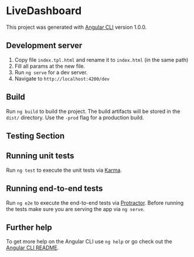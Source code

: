 # LiveDashboard
This project was generated with [Angular CLI](https://github.com/angular/angular-cli) version 1.0.0.


## Development server
1. Copy file `index.tpl.html` and rename it to `index.html` (in the same path)
2. Fill all params at the new file.
3. Run `ng serve` for a dev server.
4. Navigate to `http://localhost:4200/dev`


## Build
Run `ng build` to build the project. 
The build artifacts will be stored in the `dist/` directory. Use the `-prod` flag for a production build.





## Testing Section ##

  ## Running unit tests
  Run `ng test` to execute the unit tests via [Karma](https://karma-runner.github.io).

  ## Running end-to-end tests
  Run `ng e2e` to execute the end-to-end tests via [Protractor](http://www.protractortest.org/).
  Before running the tests make sure you are serving the app via `ng serve`.
  
  ## Further help
  To get more help on the Angular CLI use `ng help` or go check out the [Angular CLI README](https://github.com/angular/angular-cli/blob/master/README.md).
